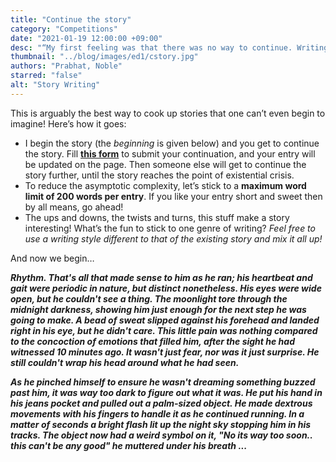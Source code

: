 ```yaml
---
title: "Continue the story"
category: "Competitions"
date: "2021-01-19 12:00:00 +09:00"
desc: "“My first feeling was that there was no way to continue. Writing isn’t like math; in math, two plus two always equals four no matter what your mood is like. With writing, the way you feel changes everything.” ~ Stephenie Meyer"
thumbnail: "../blog/images/ed1/cstory.jpg"
authors: "Prabhat, Noble"
starred: "false"
alt: "Story Writing"
---
```


This is arguably the best way to cook up stories that one can&rsquo;t even begin to imagine! Here&rsquo;s how it goes:

-   I begin the story (the *beginning* is given below) and you get to continue the story. Fill <a target="_blank" referrerPolicy="no-referrer" href="https://forms.gle/zZemGNPPFNYYtGq38"><b>this form</b></a> to submit your continuation, and your entry will be updated on the page. Then someone else will get to continue the story further, until the story reaches the point of existential crisis.
-   To reduce the asymptotic complexity, let&rsquo;s stick to a **maximum word limit of 200 words per entry**. If you like your entry short and sweet then by all means, go ahead!
-   The ups and downs, the twists and turns, this stuff make a story interesting! What&rsquo;s the fun to stick to one genre of writing? *Feel free to use a writing style different to that of the existing story and mix it all up!*

And now we begin&#x2026;

<strong><em>
Rhythm. That's all that made sense to him as he ran; his heartbeat and gait were periodic in nature, but distinct nonetheless. His eyes were wide open, but he couldn't see a thing. The moonlight tore through the midnight darkness, showing him just enough for the next step he was going to make. A bead of sweat slipped against his forehead and landed right in his eye, but he didn't care. This little pain was nothing compared to the concoction of emotions that filled him, after the sight he had witnessed 10 minutes ago. It wasn't just fear, nor was it just surprise. He still couldn't wrap his head around what he had seen.

As he pinched himself to ensure he wasn't dreaming something buzzed past him, it was way too dark to figure out what it was. He put his hand in his jeans pocket and pulled out a palm-sized object. He made dextrous movements with his fingers to handle it as he continued running. In a matter of seconds a bright flash lit up the night sky stopping him in his tracks. The object now had a weird symbol on it, "No its way too soon.. this can't be any good" he muttered under his breath ...
</em></strong>

